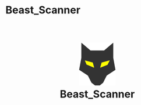 # Beast_Scanner

<h1 align="center">
  <br>
  <a href="https://github.com/Script-Hussle/Beast_Scanner"> <img src="https://github.com/Script-Hussle/Beast_Scanner/blob/main/68747470733a2f2f696d6167652e6962622e636f2f6d784f39727a2f7265636f6e646f672e706e67.png?raw=true" alt="Beaast"></a>
  <br>
   Beast_Scanner
  <br>
</h1>
